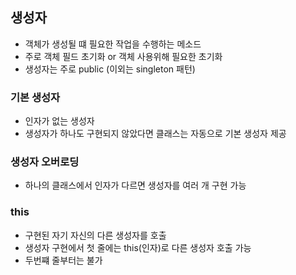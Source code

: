 ## 생성자

- 객체가 생성될 떄 필요한 작업을 수행하는 메소드
- 주로 객체 필드 초기화 or 객체 사용위해 필요한 초기화
- 생성자는 주로 public (이외는 singleton 패턴)

### 기본 생성자
- 인자가 없는 생성자
- 생성자가 하나도 구현되지 않았다면 클래스는 자동으로 기본 생성자 제공

### 생성자 오버로딩
- 하나의 클래스에서 인자가 다르면 생성자를 여러 개 구현 가능

### this
- 구현된 자기 자신의 다른 생성자를 호출  
- 생성자 구현에서 첫 줄에는 this(인자)로 다른 생성자 호출 가능
- 두번쨰 줄부터는 불가
